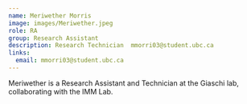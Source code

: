 ```yaml
---
name: Meriwether Morris
image: images/Meriwether.jpeg
role: RA
group: Research Assistant  
description: Research Technician  mmorri03@student.ubc.ca
links:
  email: mmorri03@student.ubc.ca
---
```


Meriwether is a Research Assistant and Technician at the Giaschi lab, collaborating with the IMM Lab.
